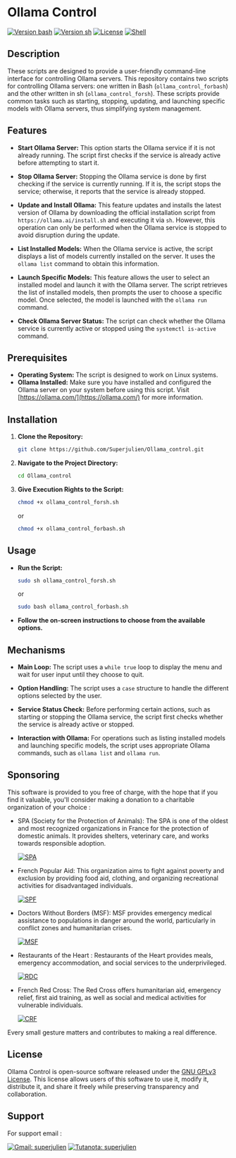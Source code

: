# Ollama Control

[![Version bash](https://img.shields.io/badge/Version.bash-0.03-blue.svg)](https://github.com/Superjulien/Ollama_control) [![Version sh](https://img.shields.io/badge/Version.sh-0.06-blue.svg)](https://github.com/Superjulien/Ollama_control) [![License](https://img.shields.io/badge/License-GNU_GPLv3-blue.svg)](https://choosealicense.com/licenses/gpl-3.0/) [![Shell](https://img.shields.io/badge/Shell_Script-grey?&logo=gnu-bash&logoColor=white.svg)](https://en.wikipedia.org/wiki/Unix_shell)

## Description

These scripts are designed to provide a user-friendly command-line interface for controlling Ollama servers. This repository contains two scripts for controlling Ollama servers: one written in Bash (`ollama_control_forbash`) and the other written in sh (`ollama_control_forsh`). These scripts provide common tasks such as starting, stopping, updating, and launching specific models with Ollama servers, thus simplifying system management.

## Features

- **Start Ollama Server:** This option starts the Ollama service if it is not already running. The script first checks if the service is already active before attempting to start it.
  
- **Stop Ollama Server:** Stopping the Ollama service is done by first checking if the service is currently running. If it is, the script stops the service; otherwise, it reports that the service is already stopped.

- **Update and Install Ollama:** This feature updates and installs the latest version of Ollama by downloading the official installation script from `https://ollama.ai/install.sh` and executing it via `sh`. However, this operation can only be performed when the Ollama service is stopped to avoid disruption during the update.

- **List Installed Models:** When the Ollama service is active, the script displays a list of models currently installed on the server. It uses the `ollama list` command to obtain this information.

- **Launch Specific Models:** This feature allows the user to select an installed model and launch it with the Ollama server. The script retrieves the list of installed models, then prompts the user to choose a specific model. Once selected, the model is launched with the `ollama run` command.

- **Check Ollama Server Status:** The script can check whether the Ollama service is currently active or stopped using the `systemctl is-active` command.

## Prerequisites

- **Operating System:** The script is designed to work on Linux systems.
- **Ollama Installed:** Make sure you have installed and configured the Ollama server on your system before using this script. Visit [https://ollama.com/](https://ollama.com/) for more information.

## Installation

1. **Clone the Repository:**

    ```bash
    git clone https://github.com/Superjulien/Ollama_control.git
    ```

2. **Navigate to the Project Directory:**

    ```bash
    cd Ollama_control
    ```

3. **Give Execution Rights to the Script:**

    ```bash
    chmod +x ollama_control_forsh.sh
    ```
    or
    ```bash
    chmod +x ollama_control_forbash.sh
    ```

## Usage

- **Run the Script:**

    ```bash
    sudo sh ollama_control_forsh.sh
    ```
    or 
    ```bash
    sudo bash ollama_control_forbash.sh
    ```
    
- **Follow the on-screen instructions to choose from the available options.**

## Mechanisms

- **Main Loop:** The script uses a `while true` loop to display the menu and wait for user input until they choose to quit.

- **Option Handling:** The script uses a `case` structure to handle the different options selected by the user.

- **Service Status Check:** Before performing certain actions, such as starting or stopping the Ollama service, the script first checks whether the service is already active or stopped.

- **Interaction with Ollama:** For operations such as listing installed models and launching specific models, the script uses appropriate Ollama commands, such as `ollama list` and `ollama run`.

## Sponsoring

This software is provided to you free of charge, with the hope that if you find it valuable, you'll consider making a donation to a charitable organization of your choice :

- SPA (Society for the Protection of Animals): The SPA is one of the oldest and most recognized organizations in France for the protection of domestic animals. It provides shelters, veterinary care, and works towards responsible adoption.

  [![SPA](https://img.shields.io/badge/Sponsoring-SPA-red.svg)](https://www.la-spa.fr/)

- French Popular Aid: This organization aims to fight against poverty and exclusion by providing food aid, clothing, and organizing recreational activities for disadvantaged individuals.

  [![SPF](https://img.shields.io/badge/Sponsoring-Secours%20Populaire%20Français-red.svg)](https://www.secourspopulaire.fr)

- Doctors Without Borders (MSF): MSF provides emergency medical assistance to populations in danger around the world, particularly in conflict zones and humanitarian crises.

  [![MSF](https://img.shields.io/badge/Sponsoring-Médecins%20Sans%20Frontières-red.svg)](https://www.msf.fr)

- Restaurants of the Heart : Restaurants of the Heart provides meals, emergency accommodation, and social services to the underprivileged.

  [![RDC](https://img.shields.io/badge/Sponsoring-Restaurants%20du%20Cœur-red.svg)](https://www.restosducoeur.org)

- French Red Cross: The Red Cross offers humanitarian aid, emergency relief, first aid training, as well as social and medical activities for vulnerable individuals.

   [![CRF](https://img.shields.io/badge/Sponsoring-Croix%20Rouge%20Française-red.svg)](https://www.croix-rouge.fr)

Every small gesture matters and contributes to making a real difference.

## License

Ollama Control is open-source software released under the [GNU GPLv3 License](https://choosealicense.com/licenses/gpl-3.0/). This license allows users of this software to use it, modify it, distribute it, and share it freely while preserving transparency and collaboration.

## Support
For support email : 

[![Gmail: superjulien](https://img.shields.io/badge/Gmail-Contact%20Me-purple.svg)](mailto:contact.superjulien@gmail.com) [![Tutanota: superjulien](https://img.shields.io/badge/Tutanota-Contact%20Me-green.svg)](mailto:contacts.superjulien@tutanota.com)
